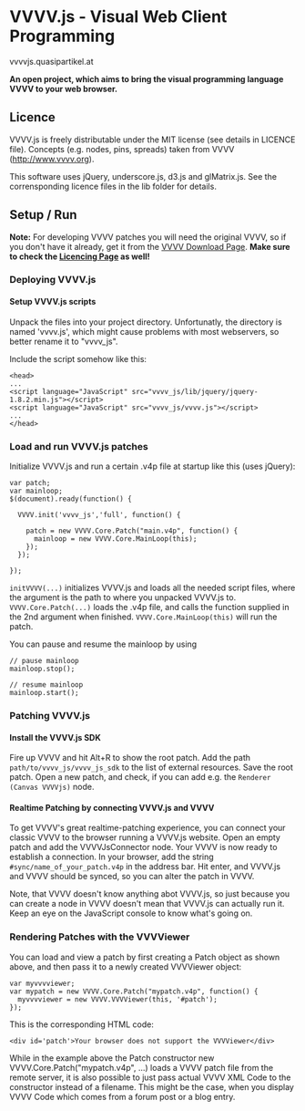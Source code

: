 VVVV.js - Visual Web Client Programming
======================================

vvvvjs.quasipartikel.at

**An open project, which aims to bring the visual programming language VVVV to your web browser.**

Licence
-------

VVVV.js is freely distributable under the MIT license (see details in LICENCE file). Concepts (e.g. nodes, pins, spreads) taken from VVVV (http://www.vvvv.org).

This software uses jQuery, underscore.js, d3.js and glMatrix.js. See the corrensponding licence files in the lib folder for details.


Setup / Run
-----------

**Note:** For developing VVVV patches you will need the original VVVV, so if you don't have it already, get it from the [VVVV Download Page](http://www.vvvv.org/downloads).
**Make sure to check the [Licencing Page](http://www.vvvv.org/licensing) as well!**

### Deploying VVVV.js

#### Setup VVVV.js scripts

Unpack the files into your project directory. Unfortunatly, the directory is named 'vvvv.js', which might cause problems with most webservers, so better rename it to "vvvv_js".

Include the script somehow like this:

    <head>
    ...
    <script language="JavaScript" src="vvvv_js/lib/jquery/jquery-1.8.2.min.js"></script>
    <script language="JavaScript" src="vvvv_js/vvvv.js"></script>
    ...
    </head>
    
### Load and run VVVV.js patches

Initialize VVVV.js and run a certain .v4p file at startup like this (uses jQuery):

    var patch;
    var mainloop;
    $(document).ready(function() {
      
      VVVV.init('vvvv_js','full', function() {
      
        patch = new VVVV.Core.Patch("main.v4p", function() {
          mainloop = new VVVV.Core.MainLoop(this);
        });
      });

    });
  
  
`initVVVV(...)` initializes VVVV.js and loads all the needed script files, where the argument is the path to where you unpacked VVVV.js to.
`VVVV.Core.Patch(...)` loads the .v4p file, and calls the function supplied in the 2nd argument when finished. `VVVV.Core.MainLoop(this)` will run the patch.

You can pause and resume the mainloop by using

    // pause mainloop
    mainloop.stop();

    // resume mainloop
    mainloop.start();
  
### Patching VVVV.js

#### Install the VVVV.js SDK

Fire up VVVV and hit Alt+R to show the root patch. Add the path `path/to/vvvv_js/vvvv_js_sdk` to the list of external resources. Save the root patch.
Open a new patch, and check, if you can add e.g. the `Renderer (Canvas VVVVjs)` node.

#### Realtime Patching by connecting VVVV.js and VVVV

To get VVVV's great realtime-patching experience, you can connect your classic VVVV to the browser running a VVVV.js website. Open an empty patch
and add the VVVVJsConnector node. Your VVVV is now ready to establish a connection. In your browser, add the string `#sync/name_of_your_patch.v4p`
in the address bar. Hit enter, and VVVV.js and VVVV should be synced, so you can alter the patch in VVVV.

Note, that VVVV doesn't know anything abot VVVV.js, so just because you can create a node in VVVV doesn't mean that VVVV.js can actually run it.
Keep an eye on the JavaScript console to know what's going on.


### Rendering Patches with the VVVViewer

You can load and view a patch by first creating a Patch object as shown above, and then pass it to a newly created VVVViewer object:

    var myvvvviewer;
    var mypatch = new VVVV.Core.Patch("mypatch.v4p", function() {
      myvvvviewer = new VVVV.VVVViewer(this, '#patch');
    });
    
This is the corresponding HTML code:

    <div id='patch'>Your browser does not support the VVVViewer</div>
    
While in the example above the Patch constructor new VVVV.Core.Patch("mypatch.v4p", ...) loads a VVVV patch file from the remote server,
it is also possible to just pass actual VVVV XML Code to the constructor instead of a filename.
This might be the case, when you display VVVV Code which comes from a forum post or a blog entry.